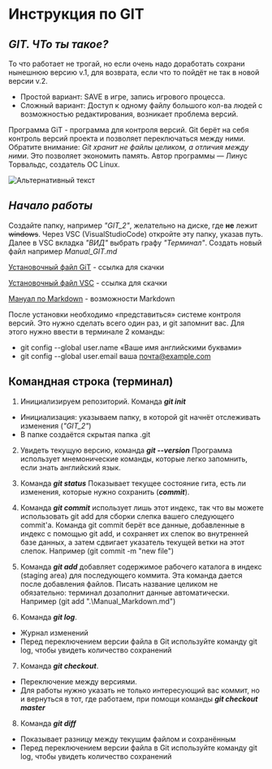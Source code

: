 # **Инструкция по GIT**

## __*GIT. ЧТо ты такое?*__

То что работает не трогай, но если очень надо доработать сохрани нынешнюю версию v.1, для возврата, если что то пойдёт не так в новой версии v.2. 
- Простой вариант: SAVE в игре, запись игрового процесса.
- Сложный вариант: Доступ к одному файлу большого кол-ва людей с возможностью редактирования, возникает проблема версий.

Программа GiT - программа для контроля версий. Git берёт на себя контроль версий проекта и позволяет переключаться между 
ними. Обратите внимание: _Git хранит не файлы целиком, а отличия между ними_. Это позволяет экономить память. Автор программы — Линус Торвальдс, создатель ОС Linux. 

![Альтернативный текст](.jpg)


## *Начало работы*

Создайте папку, например *"GIT_2"*, желательно на диске, где **не** лежит ~~windows~~. Через VSC (VisualStudioCode) откройте эту папку, указав путь. Далее в VSC вкладка *"ВИД"* выбрать графу *"Терминал"*. Создать новый файл например *Manual_GIT.md*

[Установочный файл GiT](https://git-scm.com/download/win) - ссылка для скачки

[Установочный файл VSC](https://code.visualstudio.com/) - ссылка для скачки

[Мануал по Markdown](https://gist.github.com/Jekins/2bf2d0638163f1294637) - возможности Markdown

После установки необходимо «представиться» системе контроля версий. Это нужно сделать всего один раз, и git запомнит вас. Для этого нужно ввести в терминале 2 команды:
* git config --global user.name «Ваше имя английскими буквами»
* git config --global user.email ваша почта@example.com

## **Командная строка (терминал)**
1. Инициализируем репозиторий. Команда *__git init__*

* Инициализация: указываем папку, в которой git начнёт отслеживать изменения (*"GIT_2"*)
* В папке создаётся скрытая папка .git

2. Увидеть текущую версию, команда *__git --version__*
Программа использует мнемонические команды, которые легко запомнить, если знать английский язык. 

3. Команда *__git status__* Показывает текущее состояние гита, есть ли изменения, которые нужно сохранить (*__commit__*).

4. Команда *__git commit__* использует лишь этот индекс, так что вы можете использовать git add для сборки слепка вашего следующего commit'a. Команда git commit берёт все данные, добавленные в индекс с помощью git add, и сохраняет их слепок во внутренней базе данных, а затем сдвигает указатель текущей ветки на этот слепок. Например (git commit -m "new file")

5. Команда *__git add__* добавляет содержимое рабочего каталога в индекс (staging area) для последующего коммита. Эта команда дается после добавления файлов. Писать название целиком не обязательно: терминал дозаполнит данные автоматически. Например (git add ".\Manual_Markdown.md")

6. Koманда *__git log__*.
* Журнал изменений
* Перед переключением версии файла в Git используйте команду git log, чтобы увидеть количество сохранений

7. Команда *__git checkout__*.
* Переключение между версиями. 
* Для работы нужно указать не только интересующий вас коммит, но и вернуться в тот, где работаем, при помощи команды
*__git checkout master__*

8. Команда *__git diff__*
* Показывает разницу между текущим файлом и сохранённым
* Перед переключением версии файла в Git используйте команду git log, чтобы увидеть количество сохранений